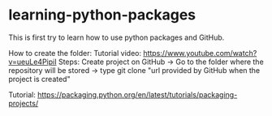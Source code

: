 # learning-python-packages
This is first try to learn how to use python packages and GitHub.

How to create the folder: 
	Tutorial video:	https://www.youtube.com/watch?v=ueuLe4PipiI
	Steps: 	Create project on GitHub -> Go to the folder where the repository will be stored -> type git clone "url provided by GitHub when the project is created" 


Tutorial: https://packaging.python.org/en/latest/tutorials/packaging-projects/

